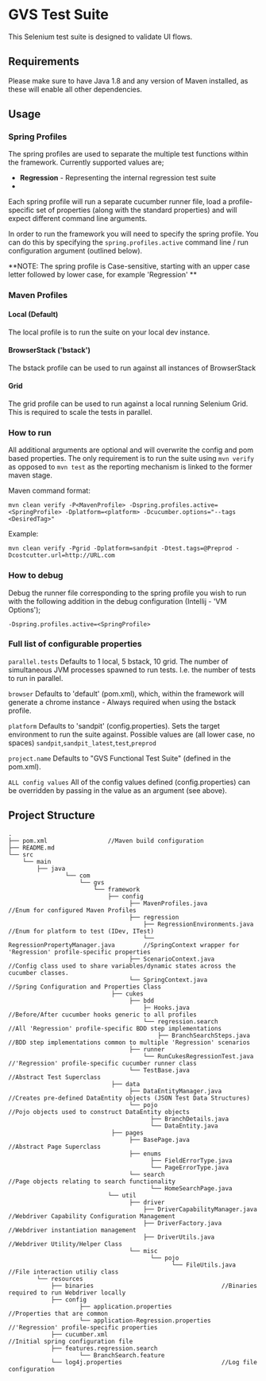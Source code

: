 # GVS Test Suite
This Selenium test suite is designed to validate UI flows.

## Requirements
Please make sure to have Java 1.8 and any version of Maven installed, as these will enable all other dependencies. 

## Usage

### Spring Profiles
The spring profiles are used to separate the multiple test functions within the framework. Currently supported values are;

- **Regression** - Representing the internal regression test suite
- 
Each spring profile will run a separate cucumber runner file, load a profile-specific set of properties (along with the standard properties) and will expect different command line arguments.

In order to run the framework you will need to specify the spring profile. You can do this by specifying the `spring.profiles.active` command line / run configuration argument (outlined below).

**NOTE: The spring profile is Case-sensitive, starting with an upper case letter followed by lower case, for example 'Regression' **

### Maven Profiles

#### Local (Default)
The local profile is to run the suite on your local dev instance.

#### BrowserStack ('bstack')
The bstack profile can be used to run against all instances of BrowserStack 

#### Grid
The grid profile can be used to run against a local running Selenium Grid. This is required to scale the tests 
in parallel.

### How to run
All additional arguments are optional and will overwrite the config and pom based properties. The only requirement 
is to run the suite using `mvn verify` as opposed to `mvn test` as the reporting mechanism is linked to the 
former maven stage.

Maven command format:
```
mvn clean verify -P<MavenProfile> -Dspring.profiles.active=<SpringProfile> -Dplatform=<platform> -Dcucumber.options="--tags <DesiredTag>" 
```

Example:
```
mvn clean verify -Pgrid -Dplatform=sandpit -Dtest.tags=@Preprod -Dcostcutter.url=http://URL.com
```

### How to debug
Debug the runner file corresponding to the spring profile you wish to run with the following addition in the debug configuration (Intellij - 'VM Options');

```
-Dspring.profiles.active=<SpringProfile>
```

### Full list of configurable properties
`parallel.tests` Defaults to 1 local, 5 bstack, 10 grid. The number of simultaneous JVM processes spawned to run 
tests. I.e. the number of tests to run in parallel. 

`browser` Defaults to 'default' (pom.xml), which, within the framework will generate a chrome instance - Always 
required when using the bstack profile.

`platform` Defaults to 'sandpit' (config.properties). Sets the target environment to run the suite against. 
Possible values are (all lower case, no spaces) `sandpit`,`sandpit_latest`,`test`,`preprod`

`project.name` Defaults to "GVS Functional Test Suite" (defined in the pom.xml).  

`ALL config values` All of the config values defined (config.properties) can be overridden by passing in the 
value as an argument (see above).


## Project Structure
```
.
├── pom.xml					//Maven build configuration
├── README.md  
└── src
    └── main
        ├── java
                └── com
                    └── gvs
                        └── framework
                            ├── config
                                  ├── MavenProfiles.java						//Enum for configured Maven Profiles
                                  ├── regression
                                      ├── RegressionEnvironments.java			//Enum for platform to test (IDev, ITest)
                                      └── RegressionPropertyManager.java		//SpringContext wrapper for 'Regression' profile-specific properties
                                  ├── ScenarioContext.java					//Config class used to share variables/dynamic states across the cucumber classes.
                                  └── SpringContext.java						//Spring Configuration and Properties Class
                             ├── cukes
                                  ├── bdd
                                      ├─ Hooks.java							//Before/After cucumber hooks generic to all profiles
                                      └── regression.search							//All 'Regression' profile-specific BDD step implementations
                                          ├── BranchSearchSteps.java				//BDD step implementations common to multiple 'Regression' scenarios 
                                  ├── runner
                                      └── RunCukesRegressionTest.java			//'Regression' profile-specific cucumber runner class
                                  └── TestBase.java							//Abstract Test Superclass
                             ├── data
                                  ├── DataEntityManager.java					//Creates pre-defined DataEntity objects (JSON Test Data Structures)
                                  └── pojo                                    //Pojo objects used to construct DataEntity objects
        					            ├── BranchDetails.java	
        					            └── DataEntity.java	
                             ├── pages
                                  ├── BasePage.java							//Abstract Page Superclass
                                  ├── enums
         					            ├── FieldErrorType.java	
        					            └── PageErrorType.java	                                       
                                  └── search							    //Page objects relating to search functionality
                                        └── HomeSearchPage.java
                            └── util
                                  ├── driver
                                      ├── DriverCapabilityManager.java		//Webdriver Capability Configuration Management
                                      ├── DriverFactory.java					//Webdriver instantiation management
                                      ├── DriverUtils.java					//Webdriver Utility/Helper Class
                                  └── misc
                                        └── pojo
                                              └── FileUtils.java					//File interaction utiliy class
        └── resources
            ├── binaries									//Binaries required to run Webdriver locally
            ├── config
                    ├── application.properties					//Properties that are common
                    └── application-Regression.properties		//'Regression' profile-specific properties
			├── cucumber.xml								    //Initial spring configuration file
            ├── features.regression.search
                    └── BranchSearch.feature				
            └── log4j.properties							//Log file configuration
```
